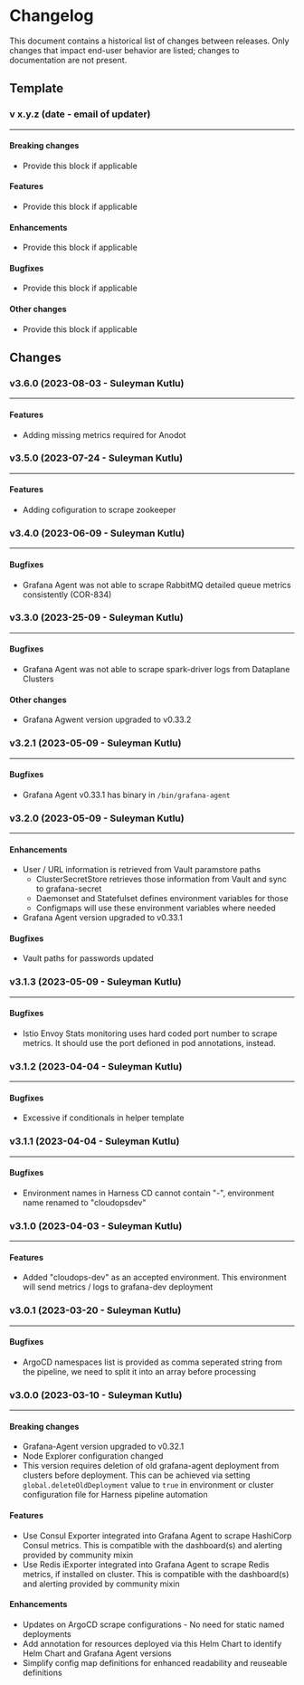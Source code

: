 # Changelog

This document contains a historical list of changes between releases. Only
changes that impact end-user behavior are listed; changes to documentation
are not present.

## Template


### v x.y.z (date - email of updater)

-----------------

#### Breaking changes

- Provide this block if applicable

#### Features

- Provide this block if applicable

#### Enhancements

- Provide this block if applicable

#### Bugfixes

- Provide this block if applicable

#### Other changes

- Provide this block if applicable

## Changes

### v3.6.0 (2023-08-03 - Suleyman Kutlu)

-----------------

#### Features

- Adding missing metrics required for Anodot

### v3.5.0 (2023-07-24 - Suleyman Kutlu)

-----------------

#### Features

- Adding cofiguration to scrape zookeeper

### v3.4.0 (2023-06-09 - Suleyman Kutlu)

-----------------

#### Bugfixes

- Grafana Agent was not able to scrape RabbitMQ detailed queue metrics consistently (COR-834)

### v3.3.0 (2023-25-09 - Suleyman Kutlu)

-----------------

#### Bugfixes

- Grafana Agent was not able to scrape spark-driver logs from Dataplane Clusters

#### Other changes

- Grafana Agwent version upgraded to v0.33.2

### v3.2.1 (2023-05-09 - Suleyman Kutlu)

-----------------

#### Bugfixes

- Grafana Agent v0.33.1 has binary in `/bin/grafana-agent`

### v3.2.0 (2023-05-09 - Suleyman Kutlu)

-----------------

#### Enhancements

- User / URL information is retrieved from Vault paramstore paths
  - ClusterSecretStore retrieves those information from Vault and sync to grafana-secret
  - Daemonset and Statefulset defines environment variables for those
  - Configmaps will use these environment variables where needed
- Grafana Agent version upgraded to v0.33.1

#### Bugfixes

- Vault paths for passwords updated

### v3.1.3 (2023-05-09 - Suleyman Kutlu)

-----------------

#### Bugfixes

- Istio Envoy Stats monitoring uses hard coded port number to scrape metrics. It should use the port defioned in pod annotations, instead.

### v3.1.2 (2023-04-04 - Suleyman Kutlu)

-----------------

#### Bugfixes

- Excessive if conditionals in helper template

### v3.1.1 (2023-04-04 - Suleyman Kutlu)

-----------------

#### Bugfixes

- Environment names in Harness CD cannot contain "-", environment name renamed to "cloudopsdev"

### v3.1.0 (2023-04-03 - Suleyman Kutlu)

-----------------

#### Features

- Added "cloudops-dev" as an accepted environment. This environment will send metrics / logs to grafana-dev deployment

### v3.0.1 (2023-03-20 - Suleyman Kutlu)

-----------------

#### Bugfixes

- ArgoCD namespaces list is provided as comma seperated string from the pipeline, we need to split it into an array before processing

### v3.0.0 (2023-03-10 - Suleyman Kutlu)

-----------------

#### Breaking changes

- Grafana-Agent version upgraded to v0.32.1
- Node Explorer configuration changed
- This version requires deletion of old grafana-agent deployment from clusters before deployment. This can be achieved via setting `global.deleteOldDeployment` value to `true` in environment or cluster configuration file for Harness pipeline automation

#### Features

- Use Consul Exporter integrated into Grafana Agent to scrape HashiCorp Consul metrics. This is compatible with the dashboard(s) and alerting provided by community mixin
- Use Redis iExporter integrated into Grafana Agent to scrape Redis metrics, if installed on cluster.  This is compatible with the dashboard(s) and alerting provided by community mixin

#### Enhancements

- Updates on ArgoCD scrape configurations - No need for static named deployments
- Add annotation for resources deployed via this Helm Chart to identify Helm Chart and Grafana Agent versions
- Simplify config map definitions for enhanced readability and reuseable definitions

